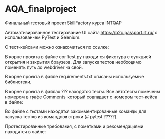 # AQA_finalproject

Финальный тестовый проект SkillFactory курса INTQAP

Автоматизированное тестирование UI сайта:https://b2c.passport.rt.ru/ с использованием PyTest и Selenium.

С тест-кейсами можно ознакомиться по ссылке: 

В корне проекта в файле conftest.py находится фикстура с функцией открытия и закрытия браузера. Для запуска тестов необходимо поменять путь до webdriver на свой.

В корне проекта в файле requirements.txt описаны используемые библиотеки.

В корне проекта в файлах ??? находятся тесты. Все автотесты помечены номером в графе Comments, который совпадает с номером тест-кейса в файле: 

Во файле с тестами находятся закомментированные команды для запуска тестов из командной строки (# pytest ?????).

Протестированные требования, с пометками и рекомендациями находятся в файле: 

